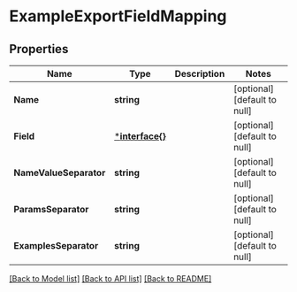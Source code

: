 # ExampleExportFieldMapping

## Properties
Name | Type | Description | Notes
------------ | ------------- | ------------- | -------------
**Name** | **string** |  | [optional] [default to null]
**Field** | [***interface{}**](interface{}.md) |  | [optional] [default to null]
**NameValueSeparator** | **string** |  | [optional] [default to null]
**ParamsSeparator** | **string** |  | [optional] [default to null]
**ExamplesSeparator** | **string** |  | [optional] [default to null]

[[Back to Model list]](../README.md#documentation-for-models) [[Back to API list]](../README.md#documentation-for-api-endpoints) [[Back to README]](../README.md)

